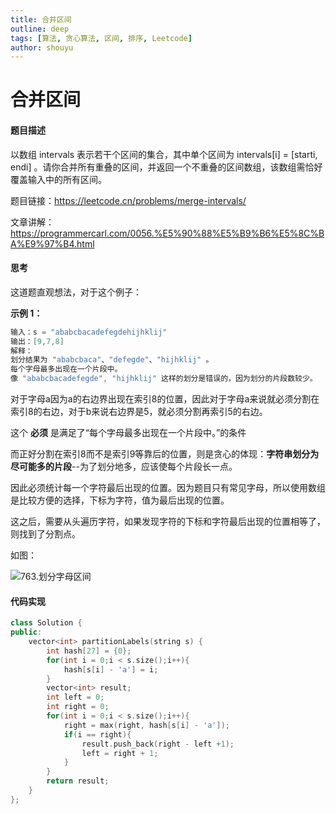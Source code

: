 ```yaml
---
title: 合并区间
outline: deep
tags: [算法, 贪心算法, 区间, 排序, Leetcode]
author: shouyu
---
```


# 合并区间

#### 题目描述

以数组 intervals 表示若干个区间的集合，其中单个区间为 intervals[i] = [starti, endi] 。请你合并所有重叠的区间，并返回一个不重叠的区间数组，该数组需恰好覆盖输入中的所有区间。

题目链接：https://leetcode.cn/problems/merge-intervals/

文章讲解：https://programmercarl.com/0056.%E5%90%88%E5%B9%B6%E5%8C%BA%E9%97%B4.html

#### 思考

这道题直观想法，对于这个例子：

**示例 1：**

```c++
输入：s = "ababcbacadefegdehijhklij"
输出：[9,7,8]
解释：
划分结果为 "ababcbaca"、"defegde"、"hijhklij" 。
每个字母最多出现在一个片段中。
像 "ababcbacadefegde", "hijhklij" 这样的划分是错误的，因为划分的片段数较少。 
```

对于字母a因为a的右边界出现在索引8的位置，因此对于字母a来说就必须分割在索引8的右边，对于b来说右边界是5，就必须分割再索引5的右边。

这个 **必须** 是满足了“每个字母最多出现在一个片段中。”的条件

而正好分割在索引8而不是索引9等靠后的位置，则是贪心的体现：**字符串划分为尽可能多的片段**--为了划分地多，应该使每个片段长一点。

因此必须统计每一个字符最后出现的位置。因为题目只有常见字母，所以使用数组是比较方便的选择，下标为字符，值为最后出现的位置。

这之后，需要从头遍历字符，如果发现字符的下标和字符最后出现的位置相等了，则找到了分割点。

如图：

![763.划分字母区间](https://images-xxueyu.oss-cn-shanghai.aliyuncs.com/20201222191924417.png)

#### 代码实现

```C++
class Solution {
public:
    vector<int> partitionLabels(string s) {
		int hash[27] = {0};
        for(int i = 0;i < s.size();i++){
            hash[s[i] - 'a'] = i;
        }
        vector<int> result;
        int left = 0;
        int right = 0;
        for(int i = 0;i < s.size();i++){
            right = max(right, hash[s[i] - 'a']);
            if(i == right){
                result.push_back(right - left +1);
                left = right + 1;
            }
        }
        return result;
    }
};
```

